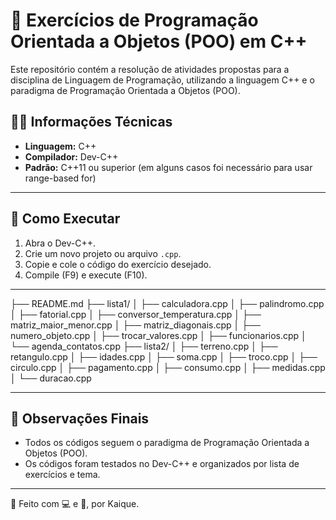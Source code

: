 # 📘 Exercícios de Programação Orientada a Objetos (POO) em C++

Este repositório contém a resolução de atividades propostas para a disciplina de Linguagem de Programação, utilizando a linguagem C++ e o paradigma de Programação Orientada a Objetos (POO).

## 🧑‍💻 Informações Técnicas

* **Linguagem:** C++
* **Compilador:** Dev-C++
* **Padrão:** C++11 ou superior (em alguns casos foi necessário para usar range-based for)

---

## 🚀 Como Executar

1. Abra o Dev-C++.
2. Crie um novo projeto ou arquivo `.cpp`.
3. Copie e cole o código do exercício desejado.
4. Compile (F9) e execute (F10).

---

├── README.md
├── lista1/
│   ├── calculadora.cpp
│   ├── palindromo.cpp
│   ├── fatorial.cpp
│   ├── conversor_temperatura.cpp
│   ├── matriz_maior_menor.cpp
│   ├── matriz_diagonais.cpp
│   ├── numero_objeto.cpp
│   ├── trocar_valores.cpp
│   ├── funcionarios.cpp
│   └── agenda_contatos.cpp
├── lista2/
│   ├── terreno.cpp
│   ├── retangulo.cpp
│   ├── idades.cpp
│   ├── soma.cpp
│   ├── troco.cpp
│   ├── circulo.cpp
│   ├── pagamento.cpp
│   ├── consumo.cpp
│   ├── medidas.cpp
│   └── duracao.cpp

---

## 📌 Observações Finais

* Todos os códigos seguem o paradigma de Programação Orientada a Objetos (POO).
* Os códigos foram testados no Dev-C++ e organizados por lista de exercícios e tema.

---

📎 Feito com 💻 e 🧠, por Kaique.
